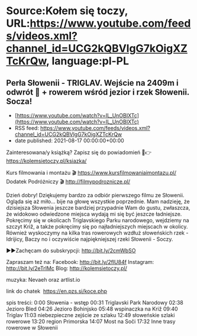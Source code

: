 # Source:Kołem się toczy, URL:https://www.youtube.com/feeds/videos.xml?channel_id=UCG2kQBVlgG7kOigXZTcKrQw, language:pl-PL

## Perła Słowenii - TRIGLAV. Wejście na 2409m i odwrót 😬 + rowerem wśród jezior i rzek Słowenii. Socza!
 - [https://www.youtube.com/watch?v=IL_UnOBIXTc](https://www.youtube.com/watch?v=IL_UnOBIXTc)
 - RSS feed: https://www.youtube.com/feeds/videos.xml?channel_id=UCG2kQBVlgG7kOigXZTcKrQw
 - date published: 2021-08-17 00:00:00+00:00

Zainteresowana/y książką? Zapisz się do powiadomień 
📙👉 https://kolemsietoczy.pl/ksiazka/

Kurs filmowania i montażu 🎬 https://www.kursfilmowaniaimontazu.pl/
Dodatek Podróżniczy 🎬 http://filmypodroznicze.pl/

Dzień dobry! Dziękujemy bardzo za odbiór pierwszego filmu ze Słowenii. Ogląda się aż miło... bije na głowę wszystkie poprzednie. Mam nadzieję, że dzisiejsza Słowenia jeszcze bardziej przypadnie Wam do gustu, zwłaszcza, że widokowo odwiedzone miejsca wydają mi się być jeszcze ładniejsze.   Pokręcimy się w okolicach Triglavskiego Parku narodowego, wejdziemy na szczyt Križ, a także pokręcimy się po najładniejszych miejscach w okolicy. Również wyskoczymy na kilka tras rowerowych wzdłuż słoweńskich rzek - Idrijicy, Baczy no i oczywiście najpiękniejszej rzeki Słowenii - Soczy.

►►Zachęcam do subskrypcji: http://bit.ly/2cmWbSO 

Zapraszam też na:
Facebook: http://bit.ly/2flU84f
Instagram: http://bit.ly/2eTrIMc
Blog: http://kolemsietoczy.pl/

muzyka: Nevaeh oraz artlist.io

link do chatek  https://en.pzs.si/koce.php


spis treści:
0:00  Słowenia - wstęp
00:31  Triglavski Park Narodowy
02:38  Jezioro Bled
04:26 Jezioro Bohinjsko
05:48  wspinaczka na Križ
09:40  Triglav
11:03  niebezpieczne zejście ze szlaku
12:49  słoweńskie szlaki rowerowe
13:20 region Primorska
14:07 Most na Soči
17:32  Inne trasy rowerowe w Słowenii

